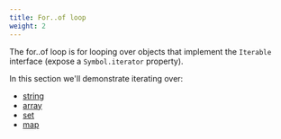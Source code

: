 ```yaml
---
title: For..of loop
weight: 2
---
```


The for..of loop is for looping over objects that implement the `Iterable`
interface (expose a `Symbol.iterator` property).

In this section we'll demonstrate iterating over:

- [string](./string)
- [array](./array)
- [set](./set)
- [map](./map)
